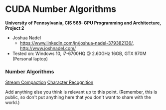 CUDA Number Algorithms
======================

**University of Pennsylvania, CIS 565: GPU Programming and Architecture, Project 2**

* Joshua Nadel
  * https://www.linkedin.com/in/joshua-nadel-379382136/, http://www.joshnadel.com/
* Tested on: Windows 10, i7-6700HQ @ 2.60GHz 16GB, GTX 970M (Personal laptop)

### Number Algorithms

[Stream Compaction](Project2-Stream-Compaction/README.md)
[Character Recognition](Project2-Character-Recognition/README.md)

Add anything else you think is relevant up to this point.
(Remember, this is public, so don't put anything here that you don't want to share with the world.)

